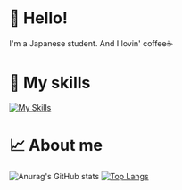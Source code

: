 # 👋 Hello!
I'm a Japanese student. And I lovin' coffee☕

# 🌱 My skills
[![My Skills](https://skillicons.dev/icons?i=python,html,css,javascript,cpp,bash,processing,latex,github,md,r)](https://skillicons.dev)


# 📈 About me
![Anurag's GitHub stats](https://github-readme-stats.vercel.app/api?username=kinn00kinn&show_icons=true&show_icons=true&count_private=true&theme=synthwave&hide=contribs,prs)
[![Top Langs](https://github-readme-stats.vercel.app/api/top-langs/?username=kinn00kinn&layout=compact&theme=synthwave)](https://github.com/anuraghazra/github-readme-stats)


